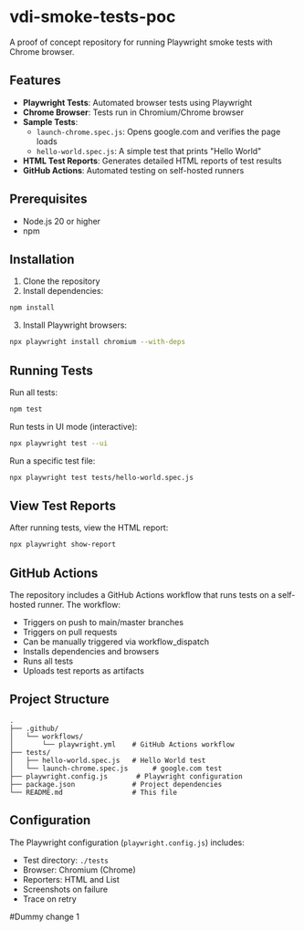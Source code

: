 # vdi-smoke-tests-poc

A proof of concept repository for running Playwright smoke tests with Chrome browser.

## Features

- **Playwright Tests**: Automated browser tests using Playwright
- **Chrome Browser**: Tests run in Chromium/Chrome browser
- **Sample Tests**:
  - `launch-chrome.spec.js`: Opens google.com and verifies the page loads
  - `hello-world.spec.js`: A simple test that prints "Hello World"
- **HTML Test Reports**: Generates detailed HTML reports of test results
- **GitHub Actions**: Automated testing on self-hosted runners

## Prerequisites

- Node.js 20 or higher
- npm

## Installation

1. Clone the repository
2. Install dependencies:
```bash
npm install
```

3. Install Playwright browsers:
```bash
npx playwright install chromium --with-deps
```

## Running Tests

Run all tests:
```bash
npm test
```

Run tests in UI mode (interactive):
```bash
npx playwright test --ui
```

Run a specific test file:
```bash
npx playwright test tests/hello-world.spec.js
```

## View Test Reports

After running tests, view the HTML report:
```bash
npx playwright show-report
```

## GitHub Actions

The repository includes a GitHub Actions workflow that runs tests on a self-hosted runner. The workflow:

- Triggers on push to main/master branches
- Triggers on pull requests
- Can be manually triggered via workflow_dispatch
- Installs dependencies and browsers
- Runs all tests
- Uploads test reports as artifacts

## Project Structure

```
.
├── .github/
│   └── workflows/
│       └── playwright.yml    # GitHub Actions workflow
├── tests/
│   ├── hello-world.spec.js   # Hello World test
│   └── launch-chrome.spec.js      # google.com test
├── playwright.config.js       # Playwright configuration
├── package.json              # Project dependencies
└── README.md                 # This file
```

## Configuration

The Playwright configuration (`playwright.config.js`) includes:

- Test directory: `./tests`
- Browser: Chromium (Chrome)
- Reporters: HTML and List
- Screenshots on failure
- Trace on retry



#Dummy change 
1
